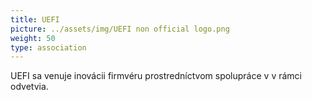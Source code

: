 ```yaml
---
title: UEFI
picture: ../assets/img/UEFI non official logo.png
weight: 50
type: association
---
```


UEFI sa venuje inovácii firmvéru prostredníctvom spolupráce v v rámci odvetvia.